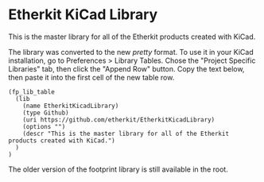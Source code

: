 Etherkit KiCad Library
======================

This is the master library for all of the Etherkit products created with KiCad.

The library was converted to the new *pretty* format. To use it in your KiCad installation, go to Preferences > Library Tables. Chose the "Project Specific Libraries" tab, then click the "Append Row" button. Copy the text below, then paste it into the first cell of the new table row.

    (fp_lib_table
      (lib
        (name EtherkitKicadLibrary)
        (type Github)
        (uri https://github.com/etherkit/EtherkitKicadLibrary)
        (options "")
        (descr "This is the master library for all of the Etherkit products created with KiCad.")
      )
    )
    
The older version of the footprint library is still available in the root.
